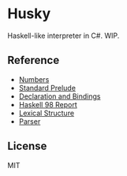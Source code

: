 # Husky

Haskell-like interpreter in C#. WIP.

## Reference

- [Numbers](https://www.haskell.org/tutorial/numbers.html)
- [Standard Prelude](https://www.haskell.org/onlinereport/standard-prelude.html)
- [Declaration and Bindings](https://www.haskell.org/onlinereport/decls.html#sect4)
- [Haskell 98 Report](https://www.haskell.org/onlinereport/index98.html)
- [Lexical Structure](https://www.haskell.org/onlinereport/lexemes.html#sect2)
- [Parser](https://github.com/ghc/ghc/blob/master/compiler/parser/Parser.y)

## License

MIT

